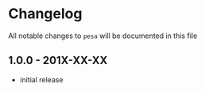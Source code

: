 # Changelog

All notable changes to `pesa` will be documented in this file

## 1.0.0 - 201X-XX-XX

- initial release

